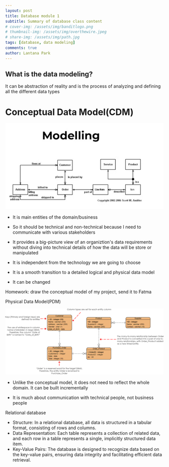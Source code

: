 ```yaml
---
layout: post
title: Database module 1
subtitle: Summary of database class content
# cover-img: /assets/img/banditlogo.png
# thumbnail-img: /assets/img/overthewire.jpeg
# share-img: /assets/img/path.jpg
tags: [database, data modeling]
comments: true
author: Lantana Park
---
```


## What is the data modeling? 

It can be abstraction of reality and is the process of analyzing and defining all the different data types 

# Conceptual Data Model(CDM)

![conceptual data model](/assets/img/database1/Screenshot%202024-02-19%20at%2011.06.54.png)

 - It is main entities of the domain/business

 - So it should be technical and non-technical because I need to communicate with various stakeholders

 - It provides a big-picture view of an organiztion's data requirements without diving into technical details of how the data will be store or manipulated

 - It is independent from the technology we are going to choose

 - It is a smooth transition to a detailed logical and physical data model

 - It can be changed


Homework: draw the conceptual model of my project, send it to Fatma


Physical Data Model(PDM)

![physical data model](/assets/img/database1/physical-er-model-1.png)

 - Unlike the conceptual model, it does not need to reflect the whole domain. It can be built incrementally

 - It is much about communication with technical people, not business people 

Relational database

 - Structure: In a relational database, all data is structured in a tabular format, consisting of rows and columns.
 - Data Representation: Each table represents a collection of related data, and each row in a table represents a single, implicitly structured data item.
 - Key-Value Pairs: The database is designed to recognize data based on the key-value pairs, ensuring data integrity and facilitating efficient data retrieval.
